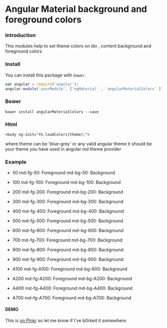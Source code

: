 # Angular Material background and foreground colors
### Introduction
This modules help to set theme colors on div , content background and foreground colors 

### Install

You can install this package  with `bower`.

```js
var angular = require('angular');
angular.module('yourModule', ['ngMaterial' , 'angularMaterialColors' ]);
```

### Bower

```shell
bower install angularMaterialColors --save

```
### Html 

```shell
<body ng-init="th.loadColors(theme);">
```
where theme can be 'blue-grey' or any valid angular theme it should be your theme you have used in angular md theme provider

### Example 

<div class="md-fg-50"></div>

<div class="md-bg-50"></div>

* 50    md-fg-50:    Foreground     md-bg-50:  Background

* 100    md-fg-100:    Foreground     md-bg-100:  Background

* 200    md-fg-200:    Foreground     md-bg-200:  Background    

* 300    md-fg-300:    Foreground     md-bg-300:  Background

* 400    md-fg-400:    Foreground     md-bg-400:  Background

* 500    md-fg-500:    Foreground     md-bg-500:  Background

* 600    md-fg-600:    Foreground     md-bg-600:  Background

* 700    md-fg-700:    Foreground     md-bg-700:  Background

* 800    md-fg-800:    Foreground     md-bg-800:  Background
 
* 900    md-fg-900:    Foreground     md-bg-900:  Background
 
* A100    md-fg-A100:    Foreground     md-bg-600:  Background

* A200    md-fg-A200:    Foreground     md-bg-A200:  Background

* A400    md-fg-A400:    Foreground     md-bg-A400:  Background

* A700    md-fg-A700:    Foreground     md-bg-A700:  Background



#### DEMO 
This is [on Plnkr](http://plnkr.co/edit/SHkXcAQDNPHWloBnVxrw?p=preview) so let me know if I've b0rked it somewhere.

